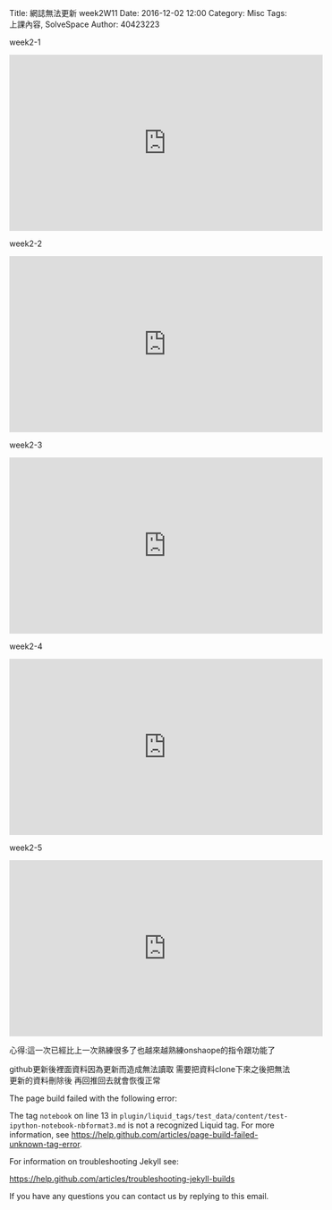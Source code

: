 Title: 網誌無法更新 week2W11
Date: 2016-12-02 12:00
Category: Misc
Tags: 上課內容, SolveSpace
Author: 40423223

week2-1

<iframe width="560" height="315" src="https://www.youtube.com/embed/-8yrDF_-v2w" frameborder="0" allowfullscreen></iframe>

week2-2

<iframe width="560" height="315" src="https://www.youtube.com/embed/_Zcs7yA9ZKw" frameborder="0" allowfullscreen></iframe>

week2-3

<iframe width="560" height="315" src="https://www.youtube.com/embed/ydZxFfLEyMU" frameborder="0" allowfullscreen></iframe>

week2-4

<iframe width="560" height="315" src="https://www.youtube.com/embed/Ft__ZZO_niQ" frameborder="0" allowfullscreen></iframe>

week2-5
<iframe width="560" height="315" src="https://www.youtube.com/embed/gPo1dmp7f5c" frameborder="0" allowfullscreen></iframe>

心得:這一次已經比上一次熟練很多了也越來越熟練onshaope的指令跟功能了

<p> github更新後裡面資料因為更新而造成無法讀取
需要把資料clone下來之後把無法更新的資料刪除後
再回推回去就會恢復正常 </p>

<p>The page build failed with the following error:

The tag `notebook` on line 13 in `plugin/liquid_tags/test_data/content/test-ipython-notebook-nbformat3.md` is not a recognized Liquid tag. For more information, see https://help.github.com/articles/page-build-failed-unknown-tag-error.

For information on troubleshooting Jekyll see:

  https://help.github.com/articles/troubleshooting-jekyll-builds

If you have any questions you can contact us by replying to this email.</p>